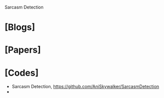 Sarcasm Detection


# [Blogs]

# [Papers]

# [Codes]
+ Sarcasm Detection, https://github.com/AniSkywalker/SarcasmDetection
+ 
